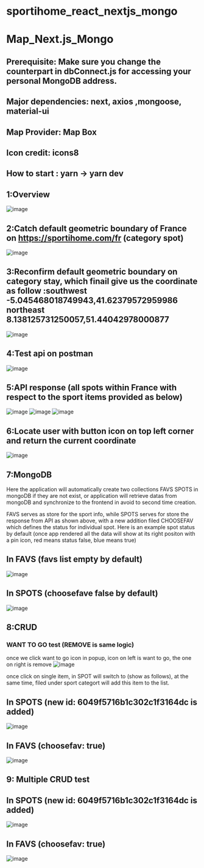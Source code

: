 # sportihome_react_nextjs_mongo

# Map_Next.js_Mongo
 
## Prerequisite: Make sure you change the counterpart in dbConnect.js for accessing your personal MongoDB address.

## Major dependencies: next, axios ,mongoose, material-ui

## Map Provider: Map Box

## Icon credit: icons8

## How to start : yarn -> yarn dev


## 1:Overview
![image](https://github.com/6vvvvvv/Sportihome_React_NextJs_Mongo/blob/master/screenshot/0.jpg)


## 2:Catch default geometric boundary of France on https://sportihome.com/fr (category spot)
![image](https://github.com/6vvvvvv/Sportihome_React_NextJs_Mongo/blob/master/screenshot/1.jpg)



## 3:Reconfirm default geometric boundary on category stay, which finail give us the coordinate as follow :southwest -5.045468018749943,41.62379572959986  northeast 8.138125731250057,51.44042978000877
![image](https://github.com/6vvvvvv/Sportihome_React_NextJs_Mongo/blob/master/screenshot/2.jpg)



## 4:Test api on postman
![image](https://github.com/6vvvvvv/Sportihome_React_NextJs_Mongo/blob/master/screenshot/3.jpg)



## 5:API response (all spots within France with respect to the sport items provided as below)
![image](https://github.com/6vvvvvv/Sportihome_React_NextJs_Mongo/blob/master/screenshot/4.jpg)
![image](https://github.com/6vvvvvv/Sportihome_React_NextJs_Mongo/blob/master/screenshot/5.jpg)
![image](https://github.com/6vvvvvv/Sportihome_React_NextJs_Mongo/blob/master/screenshot/6.jpg)



## 6:Locate user with button icon on top left corner and return the current coordinate
![image](https://github.com/6vvvvvv/Sportihome_React_NextJs_Mongo/blob/master/screenshot/7.jpg)



## 7:MongoDB

Here the application will automatically create two collections FAVS SPOTS in mongoDB if they
are not exist, or application will retrieve datas from mongoDB and synchronize to the frontend in 
avoid to second time creation.

FAVS serves as store for the sport info, while 
SPOTS serves for store the response from API as shown above, with a new addition filed CHOOSEFAV which 
defines the <want to go> status for individual spot.
Here is an example spot status by default (once app rendered all the data will show at its right positon
with a pin icon, red means <want to go> status false, blue means true)
 
## In FAVS  (favs list empty by default)
![image](https://github.com/6vvvvvv/Sportihome_React_NextJs_Mongo/blob/master/screenshot/8.jpg)
 
## In SPOTS (choosefave false by default)
![image](https://github.com/6vvvvvv/Sportihome_React_NextJs_Mongo/blob/master/screenshot/9.jpg)
 

## 8:CRUD
### WANT TO GO test (REMOVE is same logic)
once we click want to go icon in popup, icon on left is want to go, the one on right is remove
![image](https://github.com/6vvvvvv/Sportihome_React_NextJs_Mongo/blob/master/screenshot/14.jpg)

once click <want to go> on single item, <choosefav> in SPOT will switch to <true>(show as follows),
at the same time, filed <favs> under sport categort <TRAIL> will add this item to the list.
 
## In SPOTS  (new id: 6049f5716b1c302c1f3164dc is added)
![image](https://github.com/6vvvvvv/Sportihome_React_NextJs_Mongo/blob/master/screenshot/10.jpg)

## In FAVS  (choosefav: true)
![image](https://github.com/6vvvvvv/Sportihome_React_NextJs_Mongo/blob/master/screenshot/11.jpg)


## 9: Multiple CRUD test
## In SPOTS  (new id: 6049f5716b1c302c1f3164dc is added)
![image](https://github.com/6vvvvvv/Sportihome_React_NextJs_Mongo/blob/master/screenshot/13.jpg)

## In FAVS  (choosefav: true)
![image](https://github.com/6vvvvvv/Sportihome_React_NextJs_Mongo/blob/master/screenshot/12.jpg)




